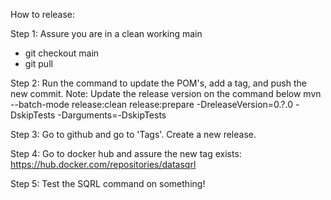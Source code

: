 How to release:

Step 1: Assure you are in a clean working main
- git checkout main
- git pull

Step 2: Run the command to update the POM's, add a tag, and push the new commit.
Note: Update the release version on the command below
mvn --batch-mode release:clean release:prepare -DreleaseVersion=0.?.0 -DskipTests -Darguments=-DskipTests

Step 3: Go to github and go to 'Tags'. Create a new release.

Step 4: Go to docker hub and assure the new tag exists:
https://hub.docker.com/repositories/datasqrl

Step 5: Test the SQRL command on something!